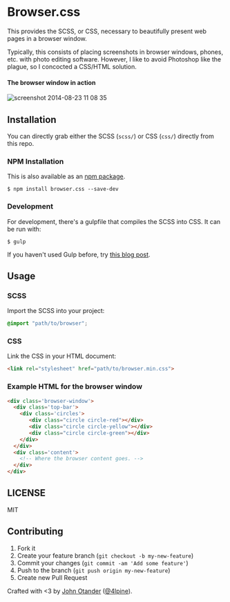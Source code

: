 # Browser.css

This provides the SCSS, or CSS, necessary to beautifully present web pages in a browser window.

Typically, this consists of placing screenshots in browser windows, phones, etc. with photo 
editing software. However, I like to avoid Photoshop like the plague, so I concocted a 
CSS/HTML solution.

#### The browser window in action

![screenshot 2014-08-23 11 08 35](https://cloud.githubusercontent.com/assets/1424573/4021242/cdfa42c8-2ae9-11e4-8b6c-5da341258046.png)

## Installation

You can directly grab either the SCSS (`scss/`) or CSS (`css/`) directly from this repo.

### NPM Installation

This is also available as an [npm package](https://www.npmjs.org/package/browser.css).

```
$ npm install browser.css --save-dev
```

### Development

For development, there's a gulpfile that compiles the SCSS into CSS. It can be run with:

```
$ gulp
```

If you haven't used Gulp before, try 
[this blog post](http://johnotander.com/front-end-development/2014/08/08/build-tasks-with-gulpjs/).

## Usage

### SCSS

Import the SCSS into your project:

```scss
@import "path/to/browser";
```

### CSS

Link the CSS in your HTML document:

```html
<link rel="stylesheet" href="path/to/browser.min.css">
```

### Example HTML for the browser window

```html
<div class='browser-window'>
  <div class='top-bar'>
    <div class='circles'>
       <div class="circle circle-red"></div>
       <div class="circle circle-yellow"></div>
       <div class="circle circle-green"></div>
    </div>
  </div>
  <div class='content'>
    <!-- Where the browser content goes. -->
  </div>
</div>
```

## LICENSE

MIT

## Contributing

1. Fork it
2. Create your feature branch (`git checkout -b my-new-feature`)
3. Commit your changes (`git commit -am 'Add some feature'`)
4. Push to the branch (`git push origin my-new-feature`)
5. Create new Pull Request

Crafted with <3 by [John Otander](http://johnotander.com) ([@4lpine](https://twitter.com/4lpine)).
